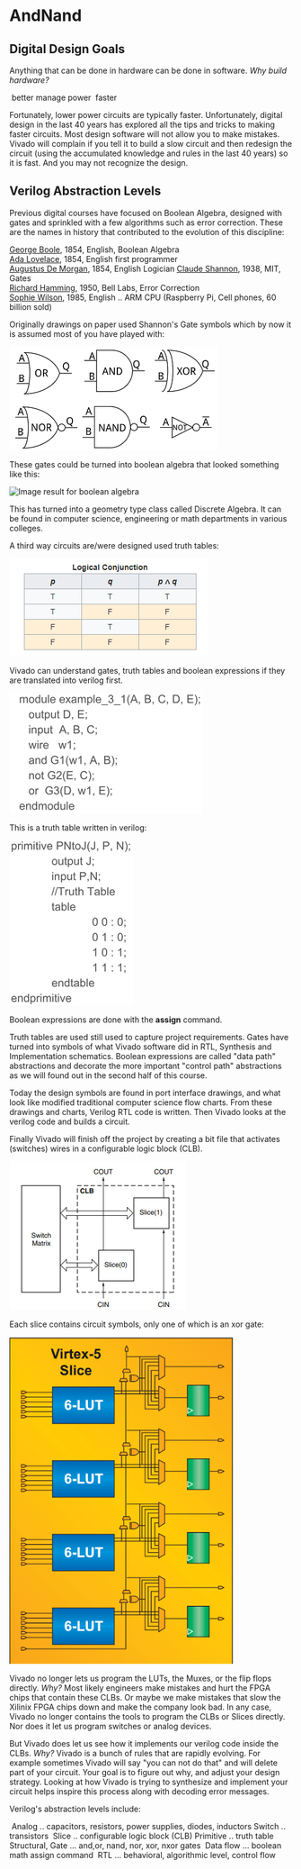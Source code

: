 # AndNand

## Digital Design Goals

Anything that can be done in hardware can be done in software. *Why build hardware?*

​	better manage power
​	faster

Fortunately, lower power circuits are typically faster. Unfortunately, digital design in the last 40 years has explored all the tips and tricks to making faster circuits. Most design software will not allow you to make mistakes. Vivado will complain if you tell it to build a slow circuit and then redesign the circuit (using the accumulated knowledge and rules in the last 40 years) so it is fast. And you may not recognize the design.

## Verilog Abstraction Levels

Previous digital courses have focused on Boolean Algebra,  designed with gates and sprinkled with a few algorithms such as error correction.  These are the  names  in history that contributed to the evolution of this discipline:

[George Boole](https://en.wikipedia.org/wiki/George_Boole), 1854, English, Boolean Algebra  
[Ada Lovelace](https://www.youtube.com/watch?v=EUkgMTLjSPI), 1854, English first programmer  
[Augustus De Morgan](https://en.wikipedia.org/wiki/Augustus_De_Morgan), 1854, English   Logician
[Claude Shannon](https://en.wikipedia.org/wiki/Claude_Shannon), 1938, MIT, Gates  
[Richard Hamming](https://en.wikipedia.org/wiki/Richard_Hamming), 1950, Bell Labs, Error Correction  
[Sophie Wilson](https://en.wikipedia.org/wiki/Sophie_Wilson), 1985, English .. ARM CPU (Raspberry Pi, Cell phones, 60 billion sold)  

Originally drawings on paper used Shannon's Gate symbols which by now it is assumed most of you have played with:

![1547916411499](1547916411499.png)

These gates could be turned into boolean algebra that looked something like this:

![Image result for boolean algebra](https://cramster-image.s3.amazonaws.com/definitions/DC-1719V1.png)

This has turned into a geometry type class called Discrete Algebra. It can be found in computer science, engineering or math departments in various colleges. 

A third way circuits are/were designed used truth tables:

![1547916529946](1547916529946.png)

Vivado can understand gates, truth tables and boolean expressions if they are translated into verilog first.  

![1547917255336](1547917255336.png)

This is a truth table written in verilog: 

![1547917174602](1547917174602.png)

Boolean expressions are done with the **assign** command. 

Truth tables are used still used to capture project requirements. Gates have turned into symbols of what Vivado software did in RTL, Synthesis and Implementation schematics. Boolean expressions are called "data path" abstractions and decorate the more important "control path" abstractions as we will found out in the second half of this course. 

Today the design symbols are found in port interface drawings, and what look like modified traditional computer science flow charts. From these drawings and charts, Verilog RTL code is written.  Then Vivado looks at the verilog code and builds a circuit. 

Finally Vivado will finish off the project by creating a bit file that activates (switches) wires in a configurable logic block (CLB).

![1547917776033](1547917776033.png)

Each slice contains circuit symbols, only one of which is an xor gate:

![1547917938163](1547917938163.png)

Vivado no longer lets us program the LUTs, the Muxes, or the flip flops directly. *Why?* Most likely engineers make mistakes and hurt the FPGA chips that contain these CLBs. Or maybe we make mistakes that slow the Xilinix FPGA chips down and make the company look bad. In any case, Vivado no longer contains the tools to program the CLBs or Slices directly.  Nor does it let us program switches or analog devices. 

But Vivado does let us see how it implements our verilog code inside the CLBs. *Why?* Vivado is a bunch of rules that are rapidly evolving.  For example sometimes Vivado will say "you can not do that" and will delete part of your circuit.  Your goal is to figure out why, and adjust your design strategy. Looking at how Vivado is trying to synthesize and implement your circuit helps inspire this process along with decoding error messages. 

Verilog's abstraction levels include:

​	Analog .. capacitors, resistors, power supplies, diodes, inductors
​	Switch   .. transistors
​	Slice .. configurable logic block (CLB)
​	Primitive .. truth table
​	Structural, Gate … and,or, nand, nor, xor, nxor gates
​	Data flow … boolean math assign command
​	RTL … behavioral, algorithmic level, control flow

